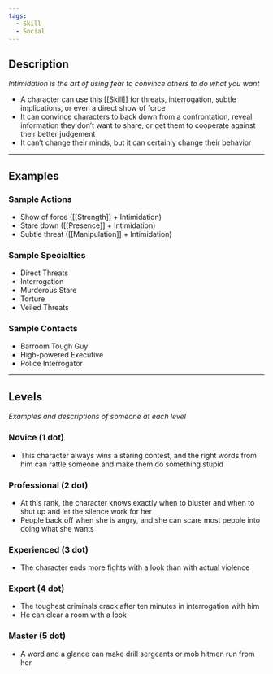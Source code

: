 ```yaml
---
tags:
  - Skill
  - Social
---
```


## Description

_Intimidation is the art of using fear to convince others to do what you want_
- A character can use this [[Skill]] for threats, interrogation, subtle implications, or even a direct show of force
- It can convince characters to back down from a confrontation, reveal information they don’t want to share, or get them to cooperate against their better judgement
- It can’t change their minds, but it can certainly change their behavior

---

## Examples

### Sample Actions

- Show of force ([[Strength]] + Intimidation)
- Stare down ([[Presence]] + Intimidation)
- Subtle threat ([[Manipulation]] + Intimidation)

### Sample Specialties

- Direct Threats
- Interrogation
- Murderous Stare
- Torture
- Veiled Threats

### Sample Contacts

- Barroom Tough Guy
- High-powered Executive
- Police Interrogator

---

## Levels

_Examples and descriptions of someone at each level_

### Novice (1 dot)

- This character always wins a staring contest, and the right words from him can rattle someone and make them do something stupid

### Professional (2 dot)

- At this rank, the character knows exactly when to bluster and when to shut up and let the silence work for her
- People back off when she is angry, and she can scare most people into doing what she wants

### Experienced (3 dot)

- The character ends more fights with a look than with actual violence

### Expert (4 dot)

- The toughest criminals crack after ten minutes in interrogation with him
- He can clear a room with a look

### Master (5 dot)

- A word and a glance can make drill sergeants or mob hitmen run from her
